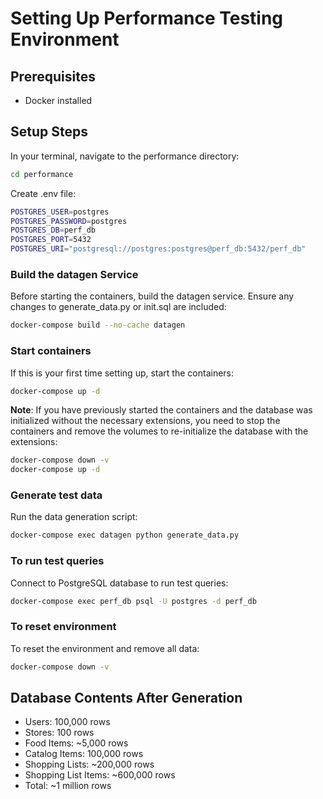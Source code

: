# Setting Up Performance Testing Environment

## Prerequisites
- Docker installed

## Setup Steps
In your terminal, navigate to the performance directory:
```bash
cd performance
```

Create .env file:
```bash
POSTGRES_USER=postgres
POSTGRES_PASSWORD=postgres
POSTGRES_DB=perf_db
POSTGRES_PORT=5432
POSTGRES_URI="postgresql://postgres:postgres@perf_db:5432/perf_db"
```

### Build the datagen Service
Before starting the containers, build the datagen service. Ensure any changes to generate_data.py or init.sql are included:
```bash
docker-compose build --no-cache datagen
```

### Start containers
If this is your first time setting up, start the containers:
```bash
docker-compose up -d
```
**Note**: If you have previously started the containers and the database was initialized without the necessary extensions, you need to stop the containers and remove the volumes to re-initialize the database with the extensions:

```bash
docker-compose down -v
docker-compose up -d
```

### Generate test data
Run the data generation script:
```bash
docker-compose exec datagen python generate_data.py
```

### To run test queries
Connect to PostgreSQL database to run test queries:
```bash
docker-compose exec perf_db psql -U postgres -d perf_db
```

### To reset environment
To reset the environment and remove all data:
```bash
docker-compose down -v
```

## Database Contents After Generation
- Users: 100,000 rows
- Stores: 100 rows
- Food Items: ~5,000 rows
- Catalog Items: 100,000 rows
- Shopping Lists: ~200,000 rows
- Shopping List Items: ~600,000 rows
- Total: ~1 million rows